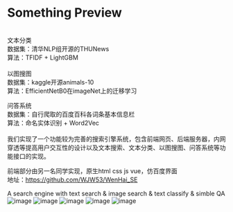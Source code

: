 # Something Preview

<br>
文本分类<br>
数据集：清华NLP组开源的THUNews <br>
算法：TFIDF + LightGBM
<br>
<br>
以图搜图<br>
数据集：kaggle开源animals-10<br>
算法：EfficientNetB0在imageNet上的迁移学习
<br>

问答系统<br>
数据集：自行爬取的百度百科各词条基本信息栏<br>
算法：命名实体识别 + Word2Vec
<br>
<br>
我们实现了一个功能较为完善的搜索引擎系统，包含前端网页、后端服务器，内网穿透等提高用户交互性的设计以及文本搜索、文本分类、以图搜图、问答系统等功能接口的实现。


前端部分由另一名同学实现，原生html css js vue，仿百度界面
<br>地址：https://github.com/WJW53/WenHai_SE

A search engine with text search &amp; image search &amp; text classify &amp; simble QA
![image](https://user-images.githubusercontent.com/46164563/198067926-163e89b0-3e80-4238-8ad2-13e7ed843edf.png)
![image](https://user-images.githubusercontent.com/46164563/198067990-f08252c4-423e-4663-9c95-576f94940361.png)
![image](https://user-images.githubusercontent.com/46164563/198068007-7cc44103-fce4-4872-93a8-b63f18633ca7.png)
![image](https://user-images.githubusercontent.com/46164563/198068024-ee7b30c8-7034-4e78-a38c-84dc8693658c.png)
![image](https://user-images.githubusercontent.com/46164563/198068046-b3b2d2ad-4439-421e-9bfc-3efe66fcaad6.png)

